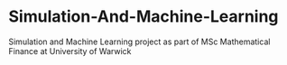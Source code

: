 # Simulation-And-Machine-Learning
Simulation and Machine Learning project as part of MSc Mathematical Finance at University of Warwick
